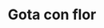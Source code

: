 ---
title: Gota con flor
date: 
draft: false

# descripcion
description : Gota con flor

materials: Plata 925

color: Cristal

dimensions: 2,9cm (largo)

code: 01-10-0066

type: "Aros"

categories: []

# Images
# first image will be shown in the product page
images:
  # - image: "images/path_to_image"
  # La ubicacion de las imagenes es imagenes/Aros/Aros.Cristal Swarosky/01-10-0066-gota-con-flor

---